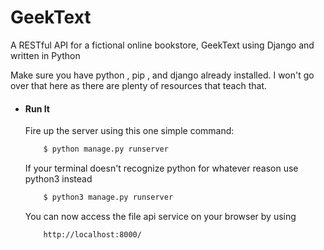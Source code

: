 # GeekText
A RESTful API for a fictional online bookstore, GeekText using Django and written in Python

Make sure you have python , pip , and django already installed. I won't go over that here as there are plenty of resources that teach that. 

* #### Run It
    Fire up the server using this one simple command:
    ```bash
        $ python manage.py runserver
    ```
    If your terminal doesn't recognize python for whatever reason use python3 instead
    ```bash
        $ python3 manage.py runserver
    ```
    You can now access the file api service on your browser by using
    ```
        http://localhost:8000/
